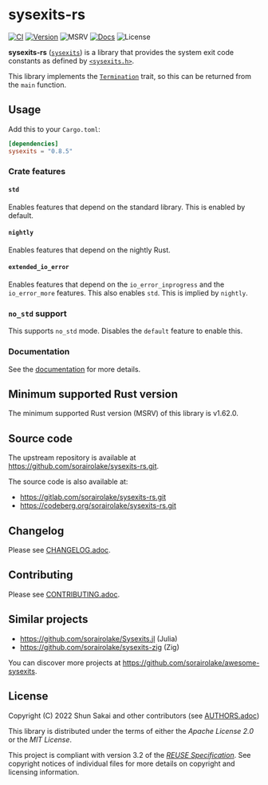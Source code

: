 <!--
SPDX-FileCopyrightText: 2022 Shun Sakai

SPDX-License-Identifier: Apache-2.0 OR MIT
-->

# sysexits-rs

[![CI][ci-badge]][ci-url]
[![Version][version-badge]][version-url]
![MSRV][msrv-badge]
[![Docs][docs-badge]][docs-url]
![License][license-badge]

**sysexits-rs** ([`sysexits`][version-url]) is a library that provides the
system exit code constants as defined by [`<sysexits.h>`].

This library implements the [`Termination`] trait, so this can be returned from
the `main` function.

## Usage

Add this to your `Cargo.toml`:

```toml
[dependencies]
sysexits = "0.8.5"
```

### Crate features

#### `std`

Enables features that depend on the standard library. This is enabled by
default.

#### `nightly`

Enables features that depend on the nightly Rust.

#### `extended_io_error`

Enables features that depend on the `io_error_inprogress` and the
`io_error_more` features. This also enables `std`. This is implied by `nightly`.

### `no_std` support

This supports `no_std` mode. Disables the `default` feature to enable this.

### Documentation

See the [documentation][docs-url] for more details.

## Minimum supported Rust version

The minimum supported Rust version (MSRV) of this library is v1.62.0.

## Source code

The upstream repository is available at
<https://github.com/sorairolake/sysexits-rs.git>.

The source code is also available at:

- <https://gitlab.com/sorairolake/sysexits-rs.git>
- <https://codeberg.org/sorairolake/sysexits-rs.git>

## Changelog

Please see [CHANGELOG.adoc].

## Contributing

Please see [CONTRIBUTING.adoc].

## Similar projects

- <https://github.com/sorairolake/Sysexits.jl> (Julia)
- <https://github.com/sorairolake/sysexits-zig> (Zig)

You can discover more projects at
<https://github.com/sorairolake/awesome-sysexits>.

## License

Copyright (C) 2022 Shun Sakai and other contributors (see [AUTHORS.adoc])

This library is distributed under the terms of either the _Apache License 2.0_
or the _MIT License_.

This project is compliant with version 3.2 of the [_REUSE Specification_]. See
copyright notices of individual files for more details on copyright and
licensing information.

[ci-badge]: https://img.shields.io/github/actions/workflow/status/sorairolake/sysexits-rs/CI.yaml?branch=develop&style=for-the-badge&logo=github&label=CI
[ci-url]: https://github.com/sorairolake/sysexits-rs/actions?query=branch%3Adevelop+workflow%3ACI++
[version-badge]: https://img.shields.io/crates/v/sysexits?style=for-the-badge&logo=rust
[version-url]: https://crates.io/crates/sysexits
[msrv-badge]: https://img.shields.io/crates/msrv/sysexits?style=for-the-badge&logo=rust
[docs-badge]: https://img.shields.io/docsrs/sysexits?style=for-the-badge&logo=docsdotrs&label=Docs.rs
[docs-url]: https://docs.rs/sysexits
[license-badge]: https://img.shields.io/crates/l/sysexits?style=for-the-badge
[`<sysexits.h>`]: https://man.openbsd.org/sysexits
[`Termination`]: https://doc.rust-lang.org/std/process/trait.Termination.html
[CHANGELOG.adoc]: CHANGELOG.adoc
[CONTRIBUTING.adoc]: CONTRIBUTING.adoc
[AUTHORS.adoc]: AUTHORS.adoc
[_REUSE Specification_]: https://reuse.software/spec/
